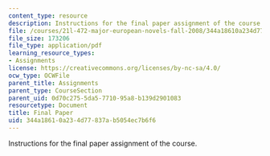 ```yaml
---
content_type: resource
description: Instructions for the final paper assignment of the course.
file: /courses/21l-472-major-european-novels-fall-2008/344a18610a234d77837ab5054ec7b6f6_paper3.pdf
file_size: 173206
file_type: application/pdf
learning_resource_types:
- Assignments
license: https://creativecommons.org/licenses/by-nc-sa/4.0/
ocw_type: OCWFile
parent_title: Assignments
parent_type: CourseSection
parent_uid: 0d70c275-5da5-7710-95a8-b139d2901083
resourcetype: Document
title: Final Paper
uid: 344a1861-0a23-4d77-837a-b5054ec7b6f6
---
```

Instructions for the final paper assignment of the course.